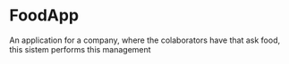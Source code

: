 # FoodApp
An application for a company, where the colaborators have that ask food, this sistem performs this management
